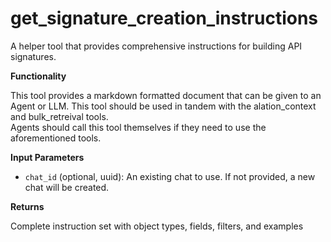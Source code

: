 # get_signature_creation_instructions

A helper tool that provides comprehensive instructions for building API signatures.

**Functionality**

This tool provides a markdown formatted document that can be given to an Agent or LLM.
This tool should be used in tandem with the alation_context and bulk_retreival tools.  
Agents should call this tool themselves if they need to use the aforementioned tools.

**Input Parameters**

- ` chat_id ` (optional, uuid): An existing chat to use. If not provided, a new chat will be created. 

**Returns**

Complete instruction set with object types, fields, filters, and examples
